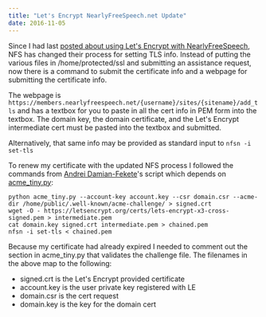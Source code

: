 ```yaml
---
title: "Let's Encrypt NearlyFreeSpeech.net Update"
date: 2016-11-05
---
```

<div xmlns="http://www.w3.org/1999/xhtml"><div><p>
    Since I had last <a href="https://deletethis.net/dave/2016-02/Let%27s+Encrypt+NearlyFreeSpeech.net+Setup">posted about using Let's Encrypt with NearlyFreeSpeech</a>, NFS has changed their process
    for setting TLS info. Instead of putting the various files in /home/protected/ssl and submitting an assistance request, now there is a command to submit the certificate info and a webpage for
    submitting the certificate info.
  </p><p>
    The webpage is <code>https://members.nearlyfreespeech.net/{username}/sites/{sitename}/add_tls</code> and has a textbox for you to paste in all the cert info in PEM form into the textbox. The
    domain key, the domain certificate, and the Let's Encrypt intermediate cert must be pasted into the textbox and submitted.
  </p><p>
    Alternatively, that same info may be provided as standard input to <code>nfsn -i set-tls</code></p><p>
    To renew my certificate with the updated NFS process I followed the commands from <a href="https://twitter.com/tehnicaorg">Andrei Damian-Fekete</a>'s script which depends on <a href="https://github.com/diafygi/acme-tiny">acme_tiny.py</a>:
  </p><pre><code>python acme_tiny.py --account-key account.key --csr domain.csr --acme-dir /home/public/.well-known/acme-challenge/ &gt; signed.crt<br />wget -O - https://letsencrypt.org/certs/lets-encrypt-x3-cross-signed.pem &gt; intermediate.pem<br />cat domain.key signed.crt intermediate.pem &gt; chained.pem<br />nfsn -i set-tls &lt; chained.pem</code></pre>Because
  my certificate had already expired I needed to comment out the section in acme_tiny.py that validates the challenge file. The filenames in the above map to the following:
  <ul><li>signed.crt is the Let's Encrypt provided certificate
    </li><li>account.key is the user private key registered with LE
    </li><li>domain.csr is the cert request
    </li><li>domain.key is the key for the domain cert
    </li></ul></div></div>
